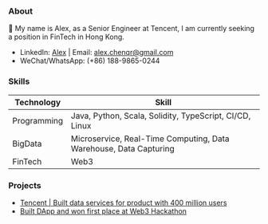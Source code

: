 ### About

👋 My name is Alex, as a Senior Engineer at Tencent, I am currently seeking a position in FinTech in Hong Kong.

- LinkedIn: [Alex](https://www.linkedin.com/in/alexchenqr/) | Email: alex.chenqr@gmail.com
- WeChat/WhatsApp: (+86) 188-9865-0244

### Skills

| Technology      | Skill |
| ----------- | ----------- |
| Programming      | Java, Python, Scala, Solidity, TypeScript, CI/CD, Linux|
| BigData   | Microservice, Real-Time Computing, Data Warehouse, Data Capturing|
| FinTech | Web3 |

### Projects

- [Tencent | Built data services for product with 400 million users](https://chenqirong.tech/p-data-platform.html)
- [Built DApp and won first place at Web3 Hackathon](https://chenqirong.tech/web3-hackathon.html)

<!-- ### My Github repositories

*The repositories is only for technical learning, no sensitive data, no work content!*

- Microservice
    - Java/SpringBoot: 
        - [InspirationalBot](https://github.com/chen-qr/InspirationalBot): Receive and process Telegram messages in real time.
        - [MyBlogServe](https://github.com/chen-qr/MyBlogServe): Deploy personal static resource blog service. -->

